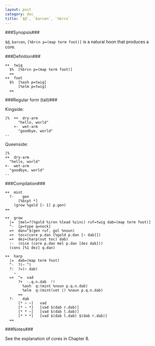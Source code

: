 ```yaml
---
layout: post
category: doc
title: `$@`, `barcen`, `%brcn`
---
```


###Synopsis###

`$@`, `barcen`, `[%brcn p=(map term foot)]` is a natural hoon
that produces a core.

###Definition###

    ++  twig  
      $%  [%brcn p=(map term foot)]
      ==
    ++  foot  
      $%  [%ash p=twig]
          [%elm p=twig]
      ==

###Regular form (tall)###

Kingside:

    |%  ++  dry-arm
          "hello, world"
        +-  wet-arm
          "goodbye, world"
    --

Queenside:

    |%  
    ++  dry-arm
      "hello, world"
    +-  wet-arm
      "goodbye, world"
    --

###Compilation###

    ++  mint
      ?-    gen
          [%bcpt *]  
        (grow %gold [~ 1] p.gen)
    ==
 
    ++  grow
      |=  [mel=?(%gold %iron %lead %zinc) ruf=twig dab=(map term foot)]
      ^-  [p=type q=nock]
      =+  dan=^$(gen ruf, gol %noun)
      =+  toc=(core p.dan [%gold p.dan [~ dab]])
      =+  dez=(harp(sut toc) dab)
      :-  (nice (core p.dan mel p.dan [dez dab]))
      (cons [%1 dez] q.dan)

    ++  harp
      |=  dab=(map term foot)
      ^-  ?(~ ^)
      ?:  ?=(~ dab)
        ~
      =+  ^=  vad
          ?+  -.q.n.dab  !!
            %ash  q:(mint %noun p.q.n.dab)
            %elm  q:(mint(vet |) %noun p.q.n.dab)
          ==
      ?-    dab
          [* ~ ~]   vad
          [* ~ *]   [vad $(dab r.dab)]
          [* * ~]   [vad $(dab l.dab)]
          [* * *]   [vad $(dab l.dab) $(dab r.dab)]
      ==

###Notes###

See the explanation of cores in Chapter 8.


